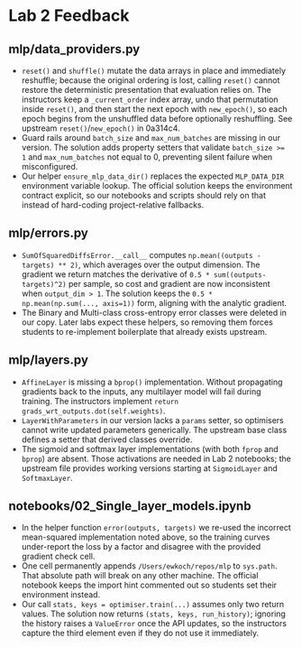 # Lab 2 Feedback

## mlp/data_providers.py
- `reset()` and `shuffle()` mutate the data arrays in place and immediately reshuffle; because the original ordering is lost, calling `reset()` cannot restore the deterministic presentation that evaluation relies on. The instructors keep a `_current_order` index array, undo that permutation inside `reset()`, and then start the next epoch with `new_epoch()`, so each epoch begins from the unshuffled data before optionally reshuffling. See upstream `reset()`/`new_epoch()` in 0a314c4.
- Guard rails around `batch_size` and `max_num_batches` are missing in our version. The solution adds property setters that validate `batch_size >= 1` and `max_num_batches` not equal to 0, preventing silent failure when misconfigured.
- Our helper `ensure_mlp_data_dir()` replaces the expected `MLP_DATA_DIR` environment variable lookup. The official solution keeps the environment contract explicit, so our notebooks and scripts should rely on that instead of hard-coding project-relative fallbacks.

## mlp/errors.py
- `SumOfSquaredDiffsError.__call__` computes `np.mean((outputs - targets) ** 2)`, which averages over the output dimension. The gradient we return matches the derivative of `0.5 * sum((outputs-targets)^2)` per sample, so cost and gradient are now inconsistent when `output_dim > 1`. The solution keeps the `0.5 * np.mean(np.sum(..., axis=1))` form, aligning with the analytic gradient.
- The Binary and Multi-class cross-entropy error classes were deleted in our copy. Later labs expect these helpers, so removing them forces students to re-implement boilerplate that already exists upstream.

## mlp/layers.py
- `AffineLayer` is missing a `bprop()` implementation. Without propagating gradients back to the inputs, any multilayer model will fail during training. The instructors implement `return grads_wrt_outputs.dot(self.weights)`.
- `LayerWithParameters` in our version lacks a `params` setter, so optimisers cannot write updated parameters generically. The upstream base class defines a setter that derived classes override.
- The sigmoid and softmax layer implementations (with both `fprop` and `bprop`) are absent. Those activations are needed in Lab 2 notebooks; the upstream file provides working versions starting at `SigmoidLayer` and `SoftmaxLayer`.

## notebooks/02_Single_layer_models.ipynb
- In the helper function `error(outputs, targets)` we re-used the incorrect mean-squared implementation noted above, so the training curves under-report the loss by a factor and disagree with the provided gradient check cell.
- One cell permanently appends `/Users/ewkoch/repos/mlp` to `sys.path`. That absolute path will break on any other machine. The official notebook keeps the import hint commented out so students set their environment instead.
- Our call `stats, keys = optimiser.train(...)` assumes only two return values. The solution now returns `(stats, keys, run_history)`; ignoring the history raises a `ValueError` once the API updates, so the instructors capture the third element even if they do not use it immediately.
